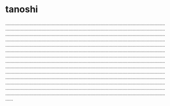 # tanoshi
..............................................................................................................................................................................................................................................................................................................................................................................................................................................................................................................................................................................................................................................................................................................................................................................................................................................................................................................................................................................................................................................................................................................................................................................................................................................................................................................................................................................................................................................................................................................................................................................................................................................................................................................................................................................................................